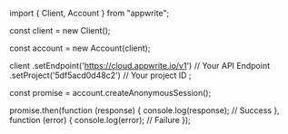 import { Client,  Account } from "appwrite";

const client = new Client();

const account = new Account(client);

client
    .setEndpoint('https://cloud.appwrite.io/v1') // Your API Endpoint
    .setProject('5df5acd0d48c2') // Your project ID
;

const promise = account.createAnonymousSession();

promise.then(function (response) {
    console.log(response); // Success
}, function (error) {
    console.log(error); // Failure
});